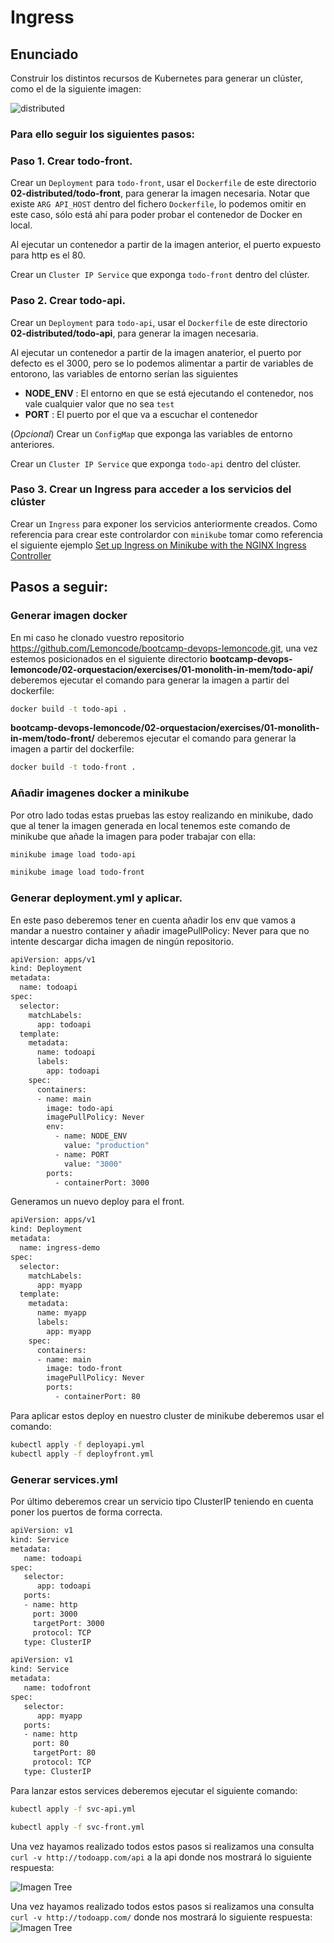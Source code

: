 # Ingress

## Enunciado

Construir los distintos recursos de Kubernetes para generar un clúster, como el de la siguiente imagen:

![distributed](../Imagenes/distributed.png)

### Para ello seguir los siguientes pasos:

### Paso 1. Crear todo-front.

Crear un `Deployment` para `todo-front`, usar el `Dockerfile` de este directorio **02-distributed/todo-front**, para generar la imagen necesaria. Notar que existe `ARG API_HOST` dentro del fichero `Dockerfile`, lo podemos omitir en este caso, sólo está ahí para poder probar el contenedor de Docker en local.

Al ejecutar un contenedor a partir de la imagen anterior, el puerto expuesto para http es el 80. 

Crear un `Cluster IP Service` que exponga `todo-front` dentro del clúster.

### Paso 2. Crear todo-api.

Crear un `Deployment` para `todo-api`, usar el `Dockerfile` de este directorio **02-distributed/todo-api**, para generar la imagen necesaria.

Al ejecutar un contenedor a partir de la imagen anaterior, el puerto por defecto es el 3000, pero se lo podemos alimentar a partir de  variables de entorono, las variables de entorno serían las siguientes

* **NODE_ENV** : El entorno en que se está ejecutando el contenedor, nos vale cualquier valor que no sea `test`
* **PORT** : El puerto por el que va a escuchar el contenedor

(_Opcional_) Crear un `ConfigMap` que exponga las variables de entorno anteriores. 

Crear un `Cluster IP Service` que exponga `todo-api` dentro del clúster.

### Paso 3. Crear un Ingress para acceder a los servicios del clúster

Crear un `Ingress` para exponer los servicios anteriormente creados. Como referencia para crear este controlardor con `minikube` tomar como referencia el siguiente ejemplo [Set up Ingress on Minikube with the NGINX Ingress Controller](https://kubernetes.io/docs/tasks/access-application-cluster/ingress-minikube/)

## Pasos a seguir:
### Generar imagen docker 
En mi caso he clonado vuestro repositorio https://github.com/Lemoncode/bootcamp-devops-lemoncode.git, una vez estemos posicionados en el siguiente directorio **bootcamp-devops-lemoncode/02-orquestacion/exercises/01-monolith-in-mem/todo-api/** deberemos ejecutar el comando para generar la imagen a partir del dockerfile: 
```bash
docker build -t todo-api .
```
**bootcamp-devops-lemoncode/02-orquestacion/exercises/01-monolith-in-mem/todo-front/** deberemos ejecutar el comando para generar la imagen a partir del dockerfile:
```bash
docker build -t todo-front .
```
### Añadir imagenes docker a minikube
Por otro lado todas estas pruebas las estoy realizando en minikube, dado que al tener la imagen generada en local tenemos este comando de minikube que añade la imagen para poder trabajar con ella:
```bash
minikube image load todo-api

minikube image load todo-front
```
### Generar deployment.yml y aplicar.
En este paso deberemos tener en cuenta añadir los env que vamos a mandar a nuestro container y añadir imagePullPolicy: Never para que no intente descargar dicha imagen de ningún repositorio.
```bash
apiVersion: apps/v1
kind: Deployment
metadata:
  name: todoapi
spec:
  selector:
    matchLabels:
      app: todoapi
  template:
    metadata:
      name: todoapi 
      labels:
        app: todoapi
    spec:
      containers:
      - name: main
        image: todo-api
        imagePullPolicy: Never
        env:
          - name: NODE_ENV
            value: "production"
          - name: PORT
            value: "3000"
        ports:
          - containerPort: 3000
```
Generamos un nuevo deploy para el front.
```bash
apiVersion: apps/v1
kind: Deployment
metadata:
  name: ingress-demo
spec:
  selector:
    matchLabels:
      app: myapp
  template:
    metadata:
      name: myapp 
      labels:
        app: myapp
    spec:
      containers:
      - name: main
        image: todo-front
        imagePullPolicy: Never
        ports:
          - containerPort: 80
```
Para aplicar estos deploy en nuestro cluster de minikube deberemos usar el comando:
```bash
kubectl apply -f deployapi.yml
kubectl apply -f deployfront.yml
```

### Generar services.yml
Por último deberemos crear un servicio tipo ClusterIP teniendo en cuenta poner los puertos de forma correcta.
```bash
apiVersion: v1 
kind: Service
metadata: 
   name: todoapi
spec: 
   selector: 
      app: todoapi 
   ports: 
   - name: http 
     port: 3000 
     targetPort: 3000 
     protocol: TCP
   type: ClusterIP
```
```bash
apiVersion: v1 
kind: Service
metadata: 
   name: todofront
spec: 
   selector: 
      app: myapp
   ports: 
   - name: http 
     port: 80
     targetPort: 80
     protocol: TCP
   type: ClusterIP
```
Para lanzar estos services deberemos ejecutar el siguiente comando:
```bash
kubectl apply -f svc-api.yml

kubectl apply -f svc-front.yml

```

Una vez hayamos realizado todos estos pasos si realizamos una consulta ```curl -v http://todoapp.com/api``` a la api donde nos mostrará lo siguiente respuesta:

![Imagen Tree](../../Imagenes/consulta3.png)

Una vez hayamos realizado todos estos pasos si realizamos una consulta ```curl -v http://todoapp.com/``` donde nos mostrará lo siguiente respuesta:
![Imagen Tree](../../Imagenes/consulta4.png)

